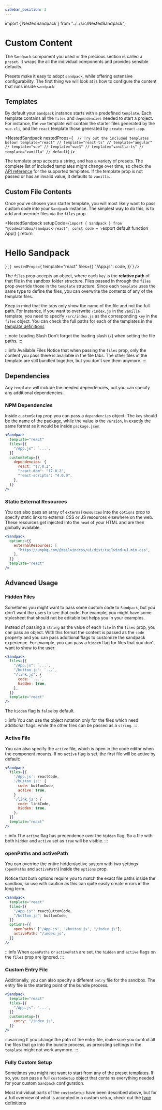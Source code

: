 ```yaml
---
sidebar_position: 3
---
```


import { NestedSandpack } from "../../src/NestedSandpack";

# Custom Content

The `Sandpack` component you used in the precious section is called a `preset`. It wraps the all the individual components and provides sensible defaults.

Presets make it easy to adopt `sandpack`, while offering extensive configurability. The first thing we will look at is how to configure the content that runs inside `sandpack`.

## Templates

By default your `Sandpack` instance starts with a predefined `template`.
Each template contains all the `files` and `dependencies` needed to start a project. For instance, the `vue`
template will contain the starter files generated by the `vue-cli`, and the `react` template those generated by `create-react-app`.

<!-- prettier-ignore -->
<NestedSandpack nestedProps={`  // Try out the included templates below!
    template="react"
    // template="react-ts"
    // template="angular"
    // template="vue"
    // template="vue3"
    // template="vanilla-ts"
    // template="vanilla" // default`}
/>

The template prop accepts a string, and has a variety of presets. The complete list of included templates might change over time, so check the [API reference](/api/react/components/#sandpackpredefinedtemplate) for the supported templates. If the template prop is not passed or has an invalid value, it defaults to `vanilla`.

## Custom File Contents

Once you've chosen your starter template, you will most likely want to pass custom code into your `Sandpack` instance. The simplest way to do this, is to add and override files via the `files` prop.

<!-- prettier-ignore -->
<NestedSandpack
  setupCode={`import { Sandpack } from "@codesandbox/sandpack-react";
const code = \`export default function App() {
  return <h1>Hello Sandpack</h1>
}\`;`}
  nestedProps={`  template="react"
    files={{
      "/App.js": code,
    }}`}
  />

The `files` prop accepts an object, where each `key` is the **relative path** of that file in the sandbox folder structure. Files passed in through the `files` prop override those in the `template` structure. Since each `template` uses the same type to define the files, you can overwrite the contents of any of the template files.

Keep in mind that the tabs only show the name of the file and not the full path. For instance, if you want to overwrite `/index.js` in the `vanilla` template, you need to specify `/src/index.js` as the corresponding `key` in the `files` object. You can check the full paths for each of the templates in the [template definitions](https://github.com/codesandbox/sandpack/tree/main/sandpack-react/src/templates)

:::note Leading Slash
Don't forget the leading slash (`/`) when setting the file paths.
:::

:::info Available Files
Notice that when passing the `files` prop, only the content you pass there is available in the file tabs. The other files in the template are still bundled together, but you don't see them anymore.
:::

## Dependencies

Any `template` will include the needed dependencies, but you can specify any additional dependencies.

### NPM Dependencies

Inside `customSetup` prop you can pass a `dependencies` object. The `key` should be the name of the package, while the value is the `version`, in exactly the same format as it would be inside `package.json`.

```jsx
<Sandpack
  template="react"
  files={{
    "/App.js": `...`,
  }}
  customSetup={{
    dependencies: {
      react: "17.0.2",
      "react-dom": "17.0.2",
      "react-scripts": "4.0.0",
    },
  }}
/>
```

### Static External Resources

You can also pass an array of `externalResources` into the `options` prop to specify static links to external CSS or JS resources elsewhere on the web. These resources get injected into the `head` of your HTML and are then globally available.

```jsx
<Sandpack
  options={{
    externalResources: [
      "https://unpkg.com/@tailwindcss/ui/dist/tailwind-ui.min.css",
    ],
  }}
  template="react"
/>
```

## Advanced Usage

### Hidden Files

Sometimes you might want to pass some custom code to `Sandpack`, but you don't want the users to see that code. For example, you might have some stylesheet that should not be editable but helps you in your examples.

Instead of passing a `string` as the value of each `file` in the `files` prop, you can pass an object. With this format the content is passed as the `code` property and you can pass additional flags
to customize the sandpack experience. For example, you can pass a `hidden` flag for files that you don't want to show to the user:

```jsx
<Sandpack
  files={{
    "/App.js": `...`,
    "/button.js": `...`,
    "/link.js": {
      code: `...`,
      hidden: true,
    },
  }}
  template="react"
/>
```

The `hidden` flag is `false` by default.

:::info
You can use the object notation only for the files which need additional flags, while the other files can be passed as a `string`.
:::

### Active File

You can also specify the `active` file, which is open in the code editor
when the component mounts. If no `active` flag is set, the first file will be active by
default:

```jsx
<Sandpack
  files={{
    '/App.js': reactCode,
    '/button.js': {
      code: buttonCode,
      active: true,
    }
    '/link.js': {
      code: linkCode,
      hidden: true,
    },
  }}
  template="react"
/>
```

:::info
The `active` flag has precendence over the `hidden` flag. So a file with both `hidden` and `active` set as `true` will be visible.
:::

### openPaths and activePath

You can override the entire hidden/active system with two settings (`openPaths` and `activePath`) inside the
`options` prop.

Notice that both options require you to match the exact file paths inside the sandbox, so use with caution as this can quite easily create errors in the long term.

```jsx
<Sandpack
  template="react"
  files={{
    "/App.js": reactButtonCode,
    "/button.js": buttonCode,
  }}
  options={{
    openPaths: ["/App.js", "/button.js", "/index.js"],
    activePath: "/index.js",
  }}
/>
```

:::info
When `openPaths` or `activePath` are set, the `hidden` and `active` flags on the
`files` prop are ignored.
:::

### Custom Entry File

Additionally, you can also specify a different `entry` file for the sandbox. The entry file is the starting point of the bundle process.

```jsx
<Sandpack
  template="react"
  files={{
    "/App.js": `...`,
  }}
  customSetup={{
    entry: "/index.js",
  }}
/>
```

:::warning
If you change the path of the entry file, make sure you control all the files that go into the bundle process, as prexisting settings in the `template` might not work anymore.
:::

### Fully Custom Setup

Sometimes you might not want to start from any of the preset templates. If so, you can pass a full `customSetup` object that contains everything needed for your custom `Sandpack` configuration.

Most individual parts of the `customSetup` have been described above, but for a full overview of what is accepted in a custom setup, check out the [type definitions](https://github.com/codesandbox/sandpack/blob/main/sandpack-react/src/types.ts)
